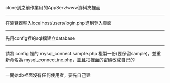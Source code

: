 clone到之前作業用的AppServ/www資料夾裡面  
****
在瀏覽器輸入localhost/users/login.php進到登入頁面  
****
先用config裡的sql檔建立database  
****
請將 config 裡的 mysql_connect.sample.php 複製一份(要保留sample)，並重新命名為 mysql_connect.inc.php，並且把裡面的密碼改成自己的  
****
一開始db裡面沒有任何使用者，要先自己建  
